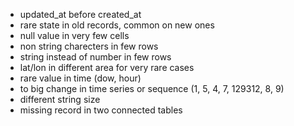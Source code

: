 * updated_at before created_at
* rare state in old records, common on new ones
* null value in very few cells
* non string charecters in few rows
* string instead of number in few rows
* lat/lon in different area for very rare cases
* rare value in time (dow, hour)
* to big change in time series or sequence (1, 5, 4, 7, 129312, 8, 9)
* different string size
* missing record in two connected tables
